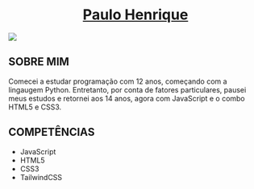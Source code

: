 <h1 style='text-align:center; text-decoration:underline'>Paulo Henrique</h1>
<img src='https://camo.githubusercontent.com/12e5f2b182da4b52850b29bb09e8ba3e92b0ac2c0bd121de7dfcbb291fbbd525/68747470733a2f2f692e70696e696d672e636f6d2f6f726967696e616c732f37372f63612f61332f37376361613332383834643733356434333961646534356261333766656166322e676966'>
<h2>SOBRE MIM</h2>
<p>Comecei a estudar programação com 12 anos, começando com a lingaugem Python. Entretanto, por conta de fatores particulares, pausei meus estudos e retornei aos 14 anos, agora com JavaScript e o combo HTML5 e CSS3.</p>

<h2>COMPETÊNCIAS</h2>
<ul>
  <li>JavaScript</li>
  <li>HTML5</li>
  <li>CSS3</li>
  <li>TailwindCSS</li>
 </ul>
 
